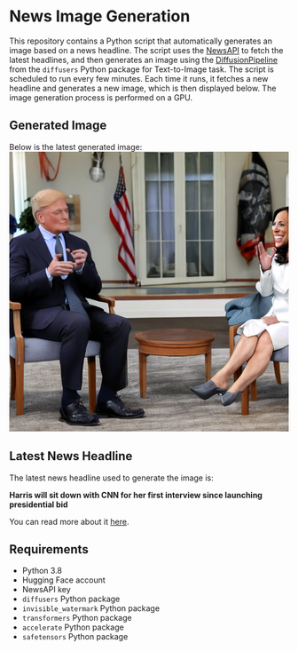 # News Image Generation
This repository contains a Python script that automatically generates an image based on a news headline. The script uses the [NewsAPI](https://newsapi.org/) to fetch the latest headlines, and then generates an image using the [DiffusionPipeline](https://github.com/huggingface/diffusers) from the `diffusers` Python package for Text-to-Image task.
The script is scheduled to run every few minutes. Each time it runs, it fetches a new headline and generates a new image, which is then displayed below. The image generation process is performed on a GPU.

## Generated Image
Below is the latest generated image:
![Generated Image](image.png)

## Latest News Headline
The latest news headline used to generate the image is:

**Harris will sit down with CNN for her first interview since launching presidential bid**

You can read more about it [here](https://news.google.com/rss/articles/CBMijgFBVV95cUxNRUZlX1RmSWhUR041VG13ZndlOFJ3U3hEOHk2Qi15UmtXdWdFZXRqTDNNdXVtRzZDdkNEaVAxQV8yM2pzckFPQS1LNVktd3VpUzN2aWtxZkYtbjg3SWNtR2hGVEsyZVRuZXl6VG5QdFdpWDJDdGJRNkhZOXk5SDc4UXA5alRuTXlVRjBQNWZn?oc=5).

## Requirements
- Python 3.8
- Hugging Face account
- NewsAPI key
- `diffusers` Python package
- `invisible_watermark` Python package
- `transformers` Python package
- `accelerate` Python package
- `safetensors` Python package
